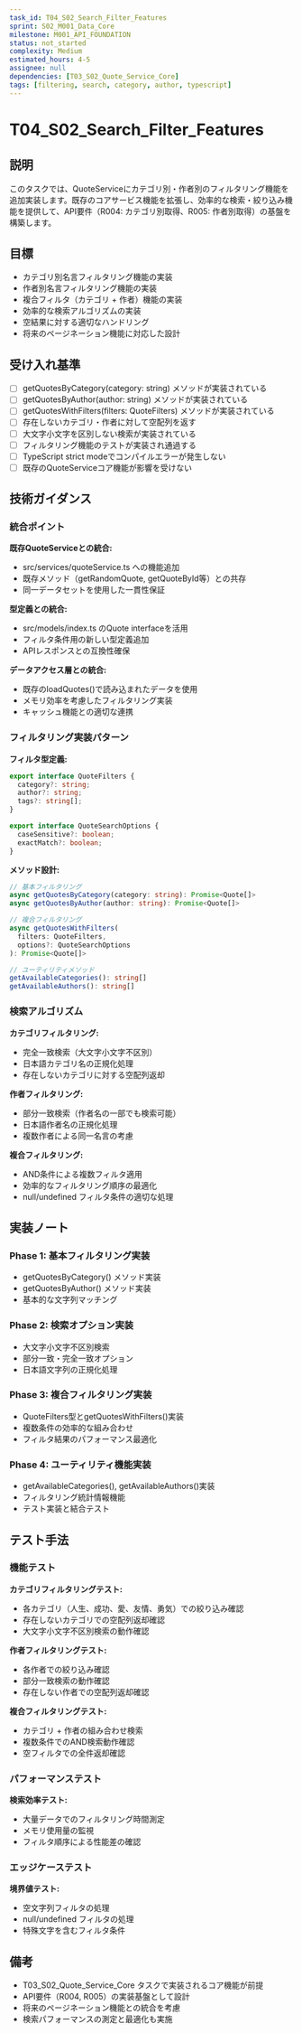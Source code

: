 ```yaml
---
task_id: T04_S02_Search_Filter_Features
sprint: S02_M001_Data_Core
milestone: M001_API_FOUNDATION
status: not_started
complexity: Medium
estimated_hours: 4-5
assignee: null
dependencies: [T03_S02_Quote_Service_Core]
tags: [filtering, search, category, author, typescript]
---
```


# T04_S02_Search_Filter_Features

## 説明

このタスクでは、QuoteServiceにカテゴリ別・作者別のフィルタリング機能を追加実装します。既存のコアサービス機能を拡張し、効率的な検索・絞り込み機能を提供して、API要件（R004: カテゴリ別取得、R005: 作者別取得）の基盤を構築します。

## 目標

- カテゴリ別名言フィルタリング機能の実装
- 作者別名言フィルタリング機能の実装
- 複合フィルタ（カテゴリ + 作者）機能の実装
- 効率的な検索アルゴリズムの実装
- 空結果に対する適切なハンドリング
- 将来のページネーション機能に対応した設計

## 受け入れ基準

- [ ] getQuotesByCategory(category: string) メソッドが実装されている
- [ ] getQuotesByAuthor(author: string) メソッドが実装されている
- [ ] getQuotesWithFilters(filters: QuoteFilters) メソッドが実装されている
- [ ] 存在しないカテゴリ・作者に対して空配列を返す
- [ ] 大文字小文字を区別しない検索が実装されている
- [ ] フィルタリング機能のテストが実装され通過する
- [ ] TypeScript strict modeでコンパイルエラーが発生しない
- [ ] 既存のQuoteServiceコア機能が影響を受けない

## 技術ガイダンス

### 統合ポイント

**既存QuoteServiceとの統合:**
- src/services/quoteService.ts への機能追加
- 既存メソッド（getRandomQuote, getQuoteById等）との共存
- 同一データセットを使用した一貫性保証

**型定義との統合:**
- src/models/index.ts のQuote interfaceを活用
- フィルタ条件用の新しい型定義追加
- APIレスポンスとの互換性確保

**データアクセス層との統合:**
- 既存のloadQuotes()で読み込まれたデータを使用
- メモリ効率を考慮したフィルタリング実装
- キャッシュ機能との適切な連携

### フィルタリング実装パターン

**フィルタ型定義:**
```typescript
export interface QuoteFilters {
  category?: string;
  author?: string;
  tags?: string[];
}

export interface QuoteSearchOptions {
  caseSensitive?: boolean;
  exactMatch?: boolean;
}
```

**メソッド設計:**
```typescript
// 基本フィルタリング
async getQuotesByCategory(category: string): Promise<Quote[]>
async getQuotesByAuthor(author: string): Promise<Quote[]>

// 複合フィルタリング
async getQuotesWithFilters(
  filters: QuoteFilters, 
  options?: QuoteSearchOptions
): Promise<Quote[]>

// ユーティリティメソッド
getAvailableCategories(): string[]
getAvailableAuthors(): string[]
```

### 検索アルゴリズム

**カテゴリフィルタリング:**
- 完全一致検索（大文字小文字不区別）
- 日本語カテゴリ名の正規化処理
- 存在しないカテゴリに対する空配列返却

**作者フィルタリング:**
- 部分一致検索（作者名の一部でも検索可能）
- 日本語作者名の正規化処理
- 複数作者による同一名言の考慮

**複合フィルタリング:**
- AND条件による複数フィルタ適用
- 効率的なフィルタリング順序の最適化
- null/undefined フィルタ条件の適切な処理

## 実装ノート

### Phase 1: 基本フィルタリング実装
- getQuotesByCategory() メソッド実装
- getQuotesByAuthor() メソッド実装
- 基本的な文字列マッチング

### Phase 2: 検索オプション実装
- 大文字小文字不区別検索
- 部分一致・完全一致オプション
- 日本語文字列の正規化処理

### Phase 3: 複合フィルタリング実装
- QuoteFilters型とgetQuotesWithFilters()実装
- 複数条件の効率的な組み合わせ
- フィルタ結果のパフォーマンス最適化

### Phase 4: ユーティリティ機能実装
- getAvailableCategories(), getAvailableAuthors()実装
- フィルタリング統計情報機能
- テスト実装と結合テスト

## テスト手法

### 機能テスト

**カテゴリフィルタリングテスト:**
- 各カテゴリ（人生、成功、愛、友情、勇気）での絞り込み確認
- 存在しないカテゴリでの空配列返却確認
- 大文字小文字不区別検索の動作確認

**作者フィルタリングテスト:**
- 各作者での絞り込み確認
- 部分一致検索の動作確認
- 存在しない作者での空配列返却確認

**複合フィルタリングテスト:**
- カテゴリ + 作者の組み合わせ検索
- 複数条件でのAND検索動作確認
- 空フィルタでの全件返却確認

### パフォーマンステスト

**検索効率テスト:**
- 大量データでのフィルタリング時間測定
- メモリ使用量の監視
- フィルタ順序による性能差の確認

### エッジケーステスト

**境界値テスト:**
- 空文字列フィルタの処理
- null/undefined フィルタの処理
- 特殊文字を含むフィルタ条件

## 備考

- T03_S02_Quote_Service_Core タスクで実装されるコア機能が前提
- API要件（R004, R005）の実装基盤として設計
- 将来のページネーション機能との統合を考慮
- 検索パフォーマンスの測定と最適化も実施